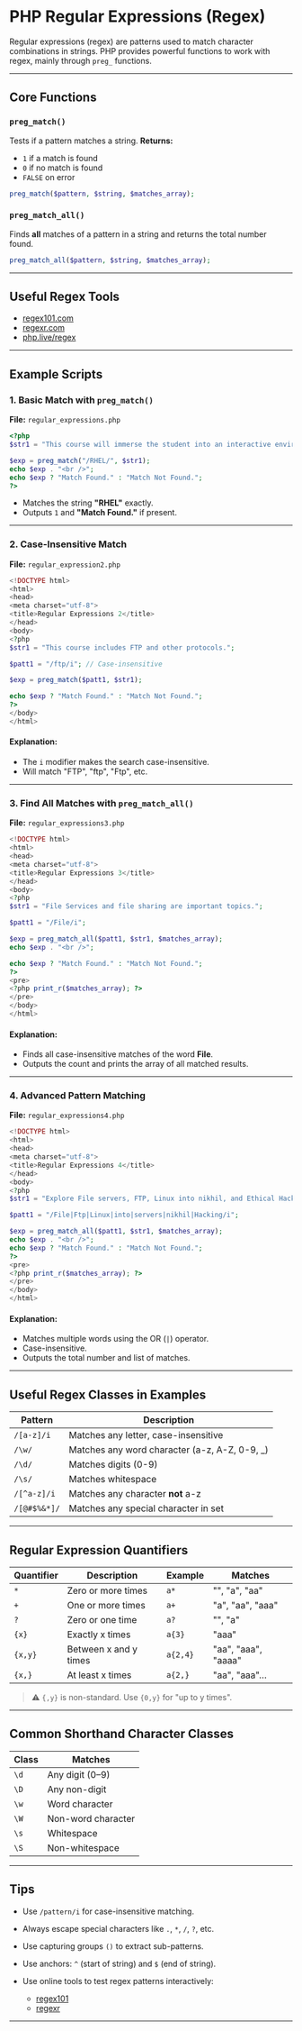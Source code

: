 
# PHP Regular Expressions (Regex)

Regular expressions (regex) are patterns used to match character combinations in strings. PHP provides powerful functions to work with regex, mainly through `preg_` functions.

---

## Core Functions

### `preg_match()`

Tests if a pattern matches a string.
**Returns:**

* `1` if a match is found
* `0` if no match is found
* `FALSE` on error

```php
preg_match($pattern, $string, $matches_array);
```

### `preg_match_all()`

Finds **all** matches of a pattern in a string and returns the total number found.

```php
preg_match_all($pattern, $string, $matches_array);
```

---

## Useful Regex Tools

* [regex101.com](https://regex101.com)
* [regexr.com](https://regexr.com)
* [php.live/regex](https://php.live/regex)

---

## Example Scripts

### 1. Basic Match with `preg_match()`

**File:** `regular_expressions.php`

```php
<?php
$str1 = "This course will immerse the student into an interactive environment where they will learn how to test and secure their own system as well as of organization with Ethical Hacking aspects, students also learn Windows and RHEL servers.";

$exp = preg_match("/RHEL/", $str1);
echo $exp . "<br />";
echo $exp ? "Match Found." : "Match Not Found.";
?>
```

* Matches the string **"RHEL"** exactly.
* Outputs `1` and **"Match Found."** if present.

---

### 2. Case-Insensitive Match

**File:** `regular_expression2.php`

```php
<!DOCTYPE html>
<html>
<head>
<meta charset="utf-8">
<title>Regular Expressions 2</title>
</head>
<body>
<?php
$str1 = "This course includes FTP and other protocols.";

$patt1 = "/ftp/i"; // Case-insensitive

$exp = preg_match($patt1, $str1);

echo $exp ? "Match Found." : "Match Not Found.";
?>
</body>
</html>
```

#### Explanation:

* The `i` modifier makes the search case-insensitive.
* Will match "FTP", "ftp", "Ftp", etc.

---

### 3. Find All Matches with `preg_match_all()`

**File:** `regular_expressions3.php`

```php
<!DOCTYPE html>
<html>
<head>
<meta charset="utf-8">
<title>Regular Expressions 3</title>
</head>
<body>
<?php
$str1 = "File Services and file sharing are important topics.";

$patt1 = "/File/i";

$exp = preg_match_all($patt1, $str1, $matches_array);
echo $exp . "<br />";

echo $exp ? "Match Found." : "Match Not Found.";
?>
<pre>
<?php print_r($matches_array); ?>
</pre>
</body>
</html>
```

#### Explanation:

* Finds all case-insensitive matches of the word **File**.
* Outputs the count and prints the array of all matched results.

---

### 4. Advanced Pattern Matching

**File:** `regular_expressions4.php`

```php
<!DOCTYPE html>
<html>
<head>
<meta charset="utf-8">
<title>Regular Expressions 4</title>
</head>
<body>
<?php
$str1 = "Explore File servers, FTP, Linux into nikhil, and Ethical Hacking.";

$patt1 = "/File|Ftp|Linux|into|servers|nikhil|Hacking/i";

$exp = preg_match_all($patt1, $str1, $matches_array);
echo $exp . "<br />";
echo $exp ? "Match Found." : "Match Not Found.";
?>
<pre>
<?php print_r($matches_array); ?>
</pre>
</body>
</html>
```

#### Explanation:

* Matches multiple words using the OR (`|`) operator.
* Case-insensitive.
* Outputs the total number and list of matches.

---

## Useful Regex Classes in Examples

| Pattern      | Description                                    |
| ------------ | ---------------------------------------------- |
| `/[a-z]/i`   | Matches any letter, case-insensitive           |
| `/\w/`       | Matches any word character (a-z, A-Z, 0-9, \_) |
| `/\d/`       | Matches digits (0-9)                           |
| `/\s/`       | Matches whitespace                             |
| `/[^a-z]/i`  | Matches any character **not** a-z              |
| `/[@#$%&*]/` | Matches any special character in set           |

---

## Regular Expression Quantifiers

| Quantifier | Description           | Example  | Matches             |
| ---------- | --------------------- | -------- | ------------------- |
| `*`        | Zero or more times    | `a*`     | "", "a", "aa"       |
| `+`        | One or more times     | `a+`     | "a", "aa", "aaa"    |
| `?`        | Zero or one time      | `a?`     | "", "a"             |
| `{x}`      | Exactly x times       | `a{3}`   | "aaa"               |
| `{x,y}`    | Between x and y times | `a{2,4}` | "aa", "aaa", "aaaa" |
| `{x,}`     | At least x times      | `a{2,}`  | "aa", "aaa"…        |

> ⚠️ `{,y}` is non-standard. Use `{0,y}` for "up to y times".

---

## Common Shorthand Character Classes

| Class | Matches            |
| ----- | ------------------ |
| `\d`  | Any digit (0–9)    |
| `\D`  | Any non-digit      |
| `\w`  | Word character     |
| `\W`  | Non-word character |
| `\s`  | Whitespace         |
| `\S`  | Non-whitespace     |

---

## Tips

* Use `/pattern/i` for case-insensitive matching.
* Always escape special characters like `.`, `*`, `/`, `?`, etc.
* Use capturing groups `()` to extract sub-patterns.
* Use anchors: `^` (start of string) and `$` (end of string).
* Use online tools to test regex patterns interactively:

  * [regex101](https://regex101.com)
  * [regexr](https://regexr.com)

---


